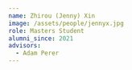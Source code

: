 ```yaml
---
name: Zhirou (Jenny) Xin
image: /assets/people/jennyx.jpg
role: Masters Student
alumni_since: 2021
advisors:
  - Adam Perer
---
```

